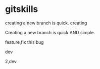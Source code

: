 # gitskills
creating a new branch is quick.
creating

Creating a new branch is quick AND simple.

feature,fix this bug

dev

2,dev
